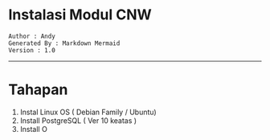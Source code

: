 # Instalasi Modul CNW

	Author : Andy
	Generated By : Markdown Mermaid
	Version : 1.0


---   
# Tahapan

1. Instal Linux OS ( Debian Family / Ubuntu)
2. Install PostgreSQL ( Ver 10 keatas )
3. Install O
<!--stackedit_data:
eyJoaXN0b3J5IjpbNDEwMzE0Nzc5XX0=
-->